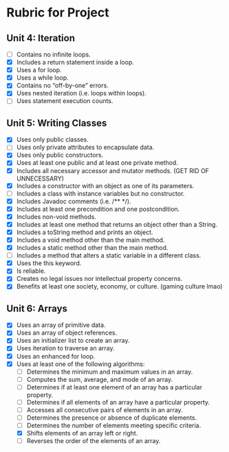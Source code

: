 # Rubric for Project

## Unit 4: Iteration

- [ ] Contains no infinite loops.
- [x] Includes a return statement inside a loop.
- [x] Uses a for loop.
- [x] Uses a while loop.
- [x] Contains no “off-by-one” errors.
- [x] Uses nested iteration (i.e. loops within loops).
- [ ] Uses statement execution counts.

## Unit 5: Writing Classes

- [x] Uses only public classes.
- [ ] Uses only private attributes to encapsulate data.
- [x] Uses only public constructors.
- [x] Uses at least one public and at least one private method.
- [x] Includes all necessary accessor and mutator methods. (GET RID OF UNNECESSARY)
- [x] Includes a constructor with an object as one of its parameters.
- [ ] Includes a class with instance variables but no constructor.
- [x] Includes Javadoc comments (i.e. /** */).
- [x] Includes at least one precondition and one postcondition.
- [x] Includes non-void methods.
- [x] Includes at least one method that returns an object other than a String.
- [x] Includes a toString method and prints an object.
- [x] Includes a void method other than the main method.
- [x] Includes a static method other than the main method.
- [ ] Includes a method that alters a static variable in a different class.
- [x] Uses the this keyword.
- [x] Is reliable.
- [x] Creates no legal issues nor intellectual property concerns.
- [x] Benefits at least one society, economy, or culture. (gaming culture lmao)

## Unit 6: Arrays

- [x] Uses an array of primitive data.
- [x] Uses an array of object references.
- [x] Uses an initializer list to create an array.
- [x] Uses iteration to traverse an array.
- [x] Uses an enhanced for loop.
- [x] Uses at least one of the following algorithms:
  - [ ] Determines the minimum and maximum values in an array.
  - [ ] Computes the sum, average, and mode of an array.
  - [ ] Determines if at least one element of an array has a particular property.
  - [ ] Determines if all elements of an array have a particular property.
  - [ ] Accesses all consecutive pairs of elements in an array.
  - [ ] Determines the presence or absence of duplicate elements.
  - [ ] Determines the number of elements meeting specific criteria.
  - [x] Shifts elements of an array left or right.
  - [ ] Reverses the order of the elements of an array.
